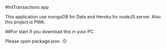 #IntTransactions app

This application use mongoDB for Data and Heroku for nodeJS server. Also this project is PWA.

##For start if you download this in your PC.

Please open package.json. :D